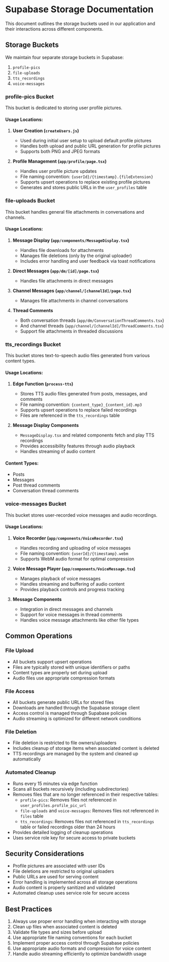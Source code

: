 # Supabase Storage Documentation

This document outlines the storage buckets used in our application and their interactions across different components.

## Storage Buckets

We maintain four separate storage buckets in Supabase:

1. `profile-pics`
2. `file-uploads`
3. `tts_recordings`
4. `voice-messages`

### profile-pics Bucket

This bucket is dedicated to storing user profile pictures.

#### Usage Locations:

1. **User Creation (`createUsers.js`)**
   - Used during initial user setup to upload default profile pictures
   - Handles both upload and public URL generation for profile pictures
   - Supports both PNG and JPEG formats

2. **Profile Management (`app/profile/page.tsx`)**
   - Handles user profile picture updates
   - File naming convention: `{userId}/{timestamp}.{fileExtension}`
   - Supports upsert operations to replace existing profile pictures
   - Generates and stores public URLs in the `user_profiles` table

### file-uploads Bucket

This bucket handles general file attachments in conversations and channels.

#### Usage Locations:

1. **Message Display (`app/components/MessageDisplay.tsx`)**
   - Handles file downloads for attachments
   - Manages file deletions (only by the original uploader)
   - Includes error handling and user feedback via toast notifications

2. **Direct Messages (`app/dm/[id]/page.tsx`)**
   - Handles file attachments in direct messages

3. **Channel Messages (`app/channel/[channelId]/page.tsx`)**
   - Manages file attachments in channel conversations

4. **Thread Comments**
   - Both conversation threads (`app/dm/ConversationThreadComments.tsx`)
   - And channel threads (`app/channel/[channelId]/ThreadComments.tsx`)
   - Support file attachments in threaded discussions

### tts_recordings Bucket

This bucket stores text-to-speech audio files generated from various content types.

#### Usage Locations:

1. **Edge Function (`process-tts`)**
   - Stores TTS audio files generated from posts, messages, and comments
   - File naming convention: `{content_type}_{content_id}.mp3`
   - Supports upsert operations to replace failed recordings
   - Files are referenced in the `tts_recordings` table

2. **Message Display Components**
   - `MessageDisplay.tsx` and related components fetch and play TTS recordings
   - Provides accessibility features through audio playback
   - Handles streaming of audio content

#### Content Types:
- Posts
- Messages
- Post thread comments
- Conversation thread comments

### voice-messages Bucket

This bucket stores user-recorded voice messages and audio recordings.

#### Usage Locations:

1. **Voice Recorder (`app/components/VoiceRecorder.tsx`)**
   - Handles recording and uploading of voice messages
   - File naming convention: `{userId}/{timestamp}.webm`
   - Supports WebM audio format for optimal compression

2. **Voice Message Player (`app/components/VoiceMessage.tsx`)**
   - Manages playback of voice messages
   - Handles streaming and buffering of audio content
   - Provides playback controls and progress tracking

3. **Message Components**
   - Integration in direct messages and channels
   - Support for voice messages in thread comments
   - Handles voice message attachments like other file types

## Common Operations

### File Upload
- All buckets support upsert operations
- Files are typically stored with unique identifiers or paths
- Content types are properly set during upload
- Audio files use appropriate compression formats

### File Access
- All buckets generate public URLs for stored files
- Downloads are handled through the Supabase storage client
- Access control is managed through Supabase policies
- Audio streaming is optimized for different network conditions

### File Deletion
- File deletion is restricted to file owners/uploaders
- Includes cleanup of storage items when associated content is deleted
- TTS recordings are managed by the system and cleaned up automatically

### Automated Cleanup
- Runs every 15 minutes via edge function
- Scans all buckets recursively (including subdirectories)
- Removes files that are no longer referenced in their respective tables:
  - `profile-pics`: Removes files not referenced in `user_profiles.profile_pic_url`
  - `file-uploads` and `voice-messages`: Removes files not referenced in `files` table
  - `tts_recordings`: Removes files not referenced in `tts_recordings` table or failed recordings older than 24 hours
- Provides detailed logging of cleanup operations
- Uses service role key for secure access to private buckets

## Security Considerations

- Profile pictures are associated with user IDs
- File deletions are restricted to original uploaders
- Public URLs are used for serving content
- Error handling is implemented across all storage operations
- Audio content is properly sanitized and validated
- Automated cleanup uses service role for secure access

## Best Practices

1. Always use proper error handling when interacting with storage
2. Clean up files when associated content is deleted
3. Validate file types and sizes before upload
4. Use appropriate file naming conventions for each bucket
5. Implement proper access control through Supabase policies
6. Use appropriate audio formats and compression for voice content
7. Handle audio streaming efficiently to optimize bandwidth usage 